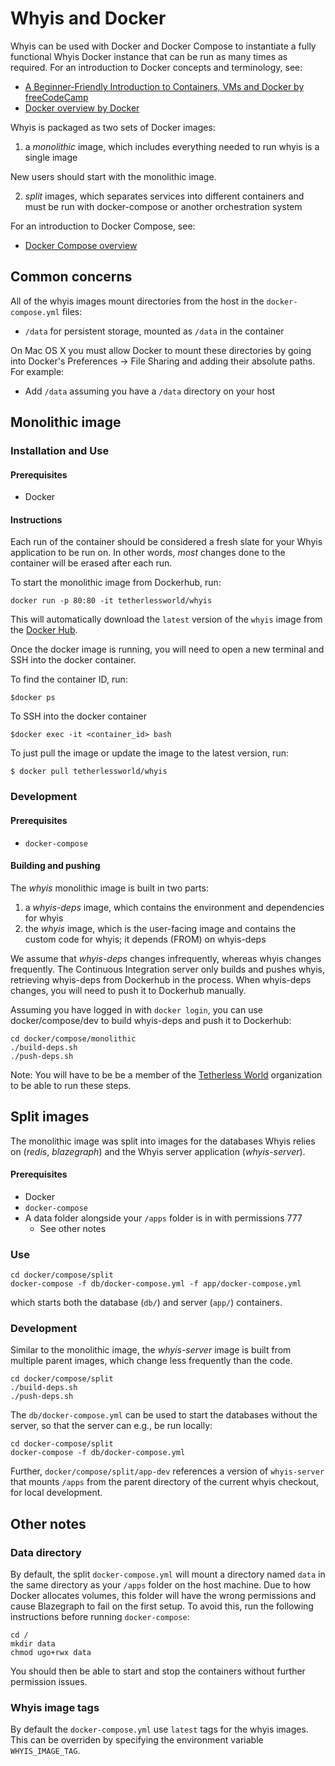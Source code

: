 # Whyis and Docker

Whyis can be used with Docker and Docker Compose to instantiate a fully functional Whyis Docker instance that can be run as many times as required. For an introduction to Docker concepts and terminology, see:
- [A Beginner-Friendly Introduction to Containers, VMs and Docker by freeCodeCamp](https://medium.freecodecamp.org/a-beginner-friendly-introduction-to-containers-vms-and-docker-79a9e3e119b)
- [Docker overview by Docker](https://docs.docker.com/engine/docker-overview/)

Whyis is packaged as two sets of Docker images:

1. a *monolithic* image, which includes everything needed to run whyis is a single image

New users should start with the monolithic image.

2. *split* images, which separates services into different containers and must be run with docker-compose or another orchestration system

For an introduction to Docker Compose, see:
- [Docker Compose overview](https://docs.docker.com/compose/)

## Common concerns

All of the whyis images mount directories from the host in the `docker-compose.yml` files:

* `/data` for persistent storage, mounted as `/data` in the container

On Mac OS X you must allow Docker to mount these directories by going into Docker's Preferences -> File Sharing and adding their absolute paths. For example:

* Add `/data` assuming you have a `/data` directory on your host

## Monolithic image

### Installation and Use

#### Prerequisites
* Docker

#### Instructions
Each run of the container should be considered a fresh slate for your Whyis application to be run on. In other words, *most* changes done to the container will be erased after each run. 

To start the monolithic image from Dockerhub, run:

    docker run -p 80:80 -it tetherlessworld/whyis

This will automatically download the `latest` version of the `whyis` image from the [Docker Hub](https://hub.docker.com/r/tetherlessworld/whyis/). 

Once the docker image is running, you will need to open a new terminal and SSH into the docker container.

To find the container ID, run:

```shell
$docker ps
```

To SSH into the docker container

```shell
$docker exec -it <container_id> bash
```

To just pull the image or update the image to the latest version, run:

```shell
$ docker pull tetherlessworld/whyis
```

### Development

#### Prerequisites

* `docker-compose`

#### Building and pushing

The _whyis_ monolithic image is built in two parts:

1. a _whyis-deps_ image, which contains the environment and dependencies for whyis
2. the _whyis_ image, which is the user-facing image and contains the custom code for whyis; it depends (FROM) on whyis-deps

We assume that _whyis-deps_ changes infrequently, whereas whyis changes frequently.
The Continuous Integration server only builds and pushes whyis, retrieving whyis-deps from Dockerhub in the process.
When whyis-deps changes, you will need to push it to Dockerhub manually.

Assuming you have logged in with `docker login`, you can use docker/compose/dev to build whyis-deps and push it to Dockerhub:

    cd docker/compose/monolithic
    ./build-deps.sh
    ./push-deps.sh 

Note: You will have to be be a member of the [Tetherless World](https://hub.docker.com/u/tetherlessworld/) organization to be able to run these steps.

## Split images

The monolithic image was split into images for the databases Whyis relies on (_redis_, _blazegraph_) and the Whyis server application (_whyis-server_).

#### Prerequisites 
* Docker
* `docker-compose`
* A data folder alongside your `/apps` folder is in with permissions 777
  * See other notes

### Use

    cd docker/compose/split
    docker-compose -f db/docker-compose.yml -f app/docker-compose.yml

which starts both the database (`db/`) and server (`app/`) containers.

### Development

Similar to the monolithic image, the _whyis-server_ image is built from multiple parent images, which change less frequently than the code.

    cd docker/compose/split
    ./build-deps.sh
    ./push-deps.sh

The `db/docker-compose.yml` can be used to start the databases without the server, so that the server can e.g., be run locally:

    cd docker-compose/split
    docker-compose -f db/docker-compose.yml

Further, `docker/compose/split/app-dev` references a version of `whyis-server` that mounts `/apps` from the parent directory of the current whyis checkout, for local development.

## Other notes

### Data directory

By default, the split `docker-compose.yml` will mount a directory named `data` in the same directory as your `/apps` folder on the host machine. Due to how Docker allocates volumes, this folder will have the wrong permissions and cause Blazegraph to fail on the first setup. To avoid this, run the following instructions before running `docker-compose`:

	cd /
	mkdir data
	chmod ugo+rwx data
	
You should then be able to start and stop the containers without further permission issues.

### Whyis image tags

By default the `docker-compose.yml` use `latest` tags for the whyis images. This can be overriden by specifying the environment variable `WHYIS_IMAGE_TAG`.
